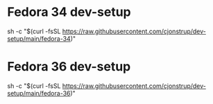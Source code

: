 # Fedora 34 dev-setup

sh -c "$(curl -fsSL https://raw.githubusercontent.com/cjonstrup/dev-setup/main/fedora-34)"


# Fedora 36 dev-setup

sh -c "$(curl -fsSL https://raw.githubusercontent.com/cjonstrup/dev-setup/main/fedora-36)"

